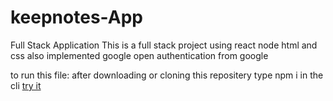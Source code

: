 # keepnotes-App
Full Stack Application
This is a full stack project using react node html and css
also implemented google open authentication from google

to run this file:
after downloading or cloning this repositery 
type npm i in the cli
<a href="https://make-note-app.herokuapp.com/" target="_blank">try it</a>
